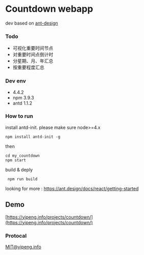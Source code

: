 # Countdown webapp
dev based on [ant-design](http://ant.design/)

### Todo
- 可视化重要时间节点
- 对重要时间点倒计时
- 分星期、月、年汇总
- 按重要程度汇总

### Dev env
- 4.4.2
- npm 3.9.3
- antd 1.1.2

### How to run
install antd-init. please make sure node>=4.x
```
npm install antd-init -g
```   
  
then 
```
cd my_countdown
npm start
```  

build & deply
```
 npm run build
```

looking for more : https://ant.design/docs/react/getting-started

## Demo
[https://yipeng.info/projects/countdown/](https://yipeng.info/projects/countdown/)

### Protocal
MIT@yipeng.info

